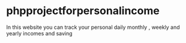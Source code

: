 # phpprojectforpersonalincome
In this website you can track your personal daily monthly , weekly and yearly incomes and saving

